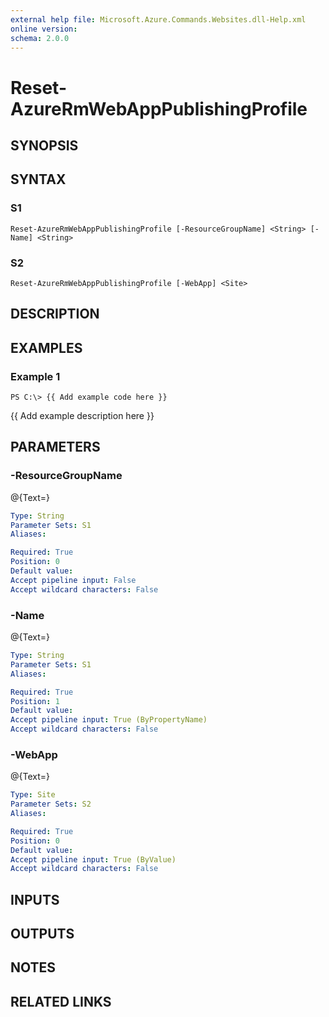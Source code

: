 ```yaml
---
external help file: Microsoft.Azure.Commands.Websites.dll-Help.xml
online version: 
schema: 2.0.0
---
```


# Reset-AzureRmWebAppPublishingProfile
## SYNOPSIS

## SYNTAX

### S1
```
Reset-AzureRmWebAppPublishingProfile [-ResourceGroupName] <String> [-Name] <String>
```

### S2
```
Reset-AzureRmWebAppPublishingProfile [-WebApp] <Site>
```

## DESCRIPTION

## EXAMPLES

### Example 1
```
PS C:\> {{ Add example code here }}
```

{{ Add example description here }}

## PARAMETERS

### -ResourceGroupName
@{Text=}

```yaml
Type: String
Parameter Sets: S1
Aliases: 

Required: True
Position: 0
Default value: 
Accept pipeline input: False
Accept wildcard characters: False
```

### -Name
@{Text=}

```yaml
Type: String
Parameter Sets: S1
Aliases: 

Required: True
Position: 1
Default value: 
Accept pipeline input: True (ByPropertyName)
Accept wildcard characters: False
```

### -WebApp
@{Text=}

```yaml
Type: Site
Parameter Sets: S2
Aliases: 

Required: True
Position: 0
Default value: 
Accept pipeline input: True (ByValue)
Accept wildcard characters: False
```

## INPUTS

## OUTPUTS

## NOTES

## RELATED LINKS

